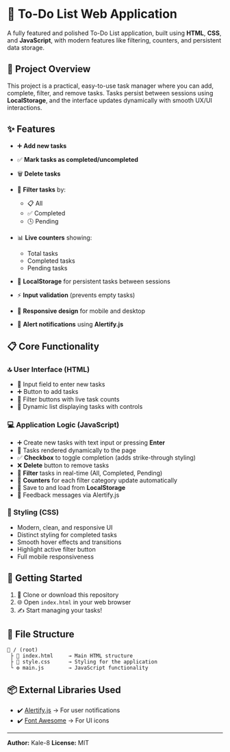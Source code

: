 # 📝 To-Do List Web Application

A fully featured and polished To-Do List application, built using **HTML**, **CSS**, and **JavaScript**, with modern features like filtering, counters, and persistent data storage.

## 🎯 Project Overview

This project is a practical, easy-to-use task manager where you can add, complete, filter, and remove tasks. Tasks persist between sessions using **LocalStorage**, and the interface updates dynamically with smooth UX/UI interactions.

## ✨ Features

* ➕ **Add new tasks**
* ✅ **Mark tasks as completed/uncompleted**
* 🗑️ **Delete tasks**
* 🔂 **Filter tasks** by:

  * 📋 All
  * ✅ Completed
  * 🕓 Pending
* 📊 **Live counters** showing:

  * Total tasks
  * Completed tasks
  * Pending tasks
* 📅 **LocalStorage** for persistent tasks between sessions
* ⚡ **Input validation** (prevents empty tasks)
* 📲 **Responsive design** for mobile and desktop
* 🔔 **Alert notifications** using **Alertify.js**

## 📋 Core Functionality

### 🔝 User Interface (HTML)

* 📌 Input field to enter new tasks
* ➕ Button to add tasks
* 💽 Filter buttons with live task counts
* 📁 Dynamic list displaying tasks with controls

### 💻 Application Logic (JavaScript)

* ➕ Create new tasks with text input or pressing **Enter**
* 📁 Tasks rendered dynamically to the page
* ✅ **Checkbox** to toggle completion (adds strike-through styling)
* ❌ **Delete** button to remove tasks
* 🔂 **Filter** tasks in real-time (All, Completed, Pending)
* 🔢 **Counters** for each filter category update automatically
* 📅 Save to and load from **LocalStorage**
* 🔔 Feedback messages via Alertify.js

### 🎨 Styling (CSS)

* Modern, clean, and responsive UI
* Distinct styling for completed tasks
* Smooth hover effects and transitions
* Highlight active filter button
* Full mobile responsiveness

## 🚀 Getting Started

1. 📂 Clone or download this repository
2. 🌐 Open `index.html` in your web browser
3. ✍️ Start managing your tasks!

## 📁 File Structure

```
📁 / (root)
 ├ 📄 index.html     → Main HTML structure
 ├ 🎨 style.css      → Styling for the application
 └ ⚙️ main.js        → JavaScript functionality
```

## 📦 External Libraries Used

* ✔️ [Alertify.js](https://alertifyjs.com/) → For user notifications
* ✔️ [Font Awesome](https://fontawesome.com/) → For UI icons

---

**Author:** Kale-8
**License:** MIT